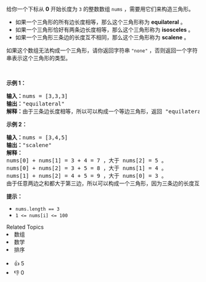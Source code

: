 <p>给你一个下标从 <strong>0</strong>&nbsp;开始长度为 <code>3</code>&nbsp;的整数数组&nbsp;<code>nums</code>&nbsp;，需要用它们来构造三角形。</p>

<ul> 
 <li>如果一个三角形的所有边长度相等，那么这个三角形称为&nbsp;<strong>equilateral</strong>&nbsp;。</li> 
 <li>如果一个三角形恰好有两条边长度相等，那么这个三角形称为&nbsp;<strong>isosceles</strong>&nbsp;。</li> 
 <li>如果一个三角形三条边的长度互不相同，那么这个三角形称为&nbsp;<strong>scalene</strong>&nbsp;。</li> 
</ul>

<p>如果这个数组无法构成一个三角形，请你返回字符串&nbsp;<code>"none"</code>&nbsp;，否则返回一个字符串表示这个三角形的类型。</p>

<p>&nbsp;</p>

<p><strong class="example">示例 1：</strong></p>

<pre>
<b>输入：</b>nums = [3,3,3]
<b>输出：</b>"equilateral"
<b>解释：</b>由于三条边长度相等，所以可以构成一个等边三角形，返回 "equilateral" 。
</pre>

<p><strong class="example">示例 2：</strong></p>

<pre>
<b>输入：</b>nums = [3,4,5]
<b>输出：</b>"scalene"
<b>解释：</b>
nums[0] + nums[1] = 3 + 4 = 7 ，大于 nums[2] = 5 <span style="text-wrap: wrap;">。</span>
nums[0] + nums[2] = 3 + 5 = 8 ，大于 nums[1] = 4 。
nums[1] + nums[2] = 4 + 5 = 9 ，大于 nums[0] = 3 。
由于任意两边之和都大于第三边，所以可以构成一个三角形，因为三条边的长度互不相等，所以返回 "scalene"。
</pre>

<p><strong>提示：</strong></p>

<ul> 
 <li><code>nums.length == 3</code></li> 
 <li><code>1 &lt;= nums[i] &lt;= 100</code></li> 
</ul>

<div><div>Related Topics</div><div><li>数组</li><li>数学</li><li>排序</li></div></div><br><div><li>👍 5</li><li>👎 0</li></div>